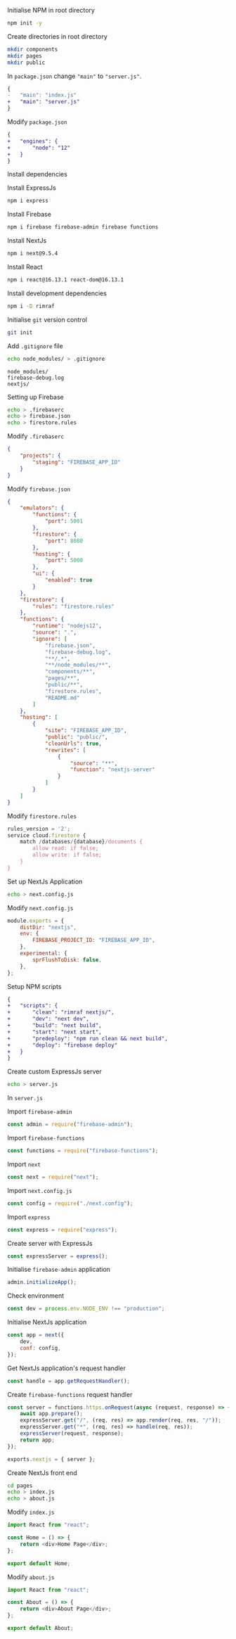 Initialise NPM in root directory

```bash
npm init -y
```

Create directories in root directory

```bash
mkdir components
mkdir pages
mkdir public
```

In `package.json` change `"main"` to `"server.js"`.

```diff
{
-   "main": "index.js"
+   "main": "server.js"
}
```

Modify `package.json`

```diff
{
+	"engines": {
+		"node": "12"
+	}
}
```

Install dependencies

Install ExpressJs

```bash
npm i express
```

Install Firebase

```bash
npm i firebase firebase-admin firebase functions
```

Install NextJs

```bash
npm i next@9.5.4
```

Install React

```bash
npm i react@16.13.1 react-dom@16.13.1
```

Install development dependencies

```bash
npm i -D rimraf
```

Initialise `git` version control

```bash
git init
```

Add `.gitignore` file

```bash
echo node_modules/ > .gitignore
```

```git
node_modules/
firebase-debug.log
nextjs/
```

Setting up Firebase

```bash
echo > .firebaserc
echo > firebase.json
echo > firestore.rules
```

Modify `.firebaserc`

```json
{
	"projects": {
		"staging": "FIREBASE_APP_ID"
	}
}
```

Modify `firebase.json`

```json
{
	"emulators": {
		"functions": {
			"port": 5001
		},
		"firestore": {
			"port": 8080
		},
		"hosting": {
			"port": 5000
		},
		"ui": {
			"enabled": true
		}
	},
	"firestore": {
		"rules": "firestore.rules"
	},
	"functions": {
		"runtime": "nodejs12",
		"source": ".",
		"ignore": [
			"firebase.json",
			"firebase-debug.log",
			"**/.*",
			"**/node_modules/**",
			"components/**",
			"pages/**",
			"public/**",
			"firestore.rules",
			"README.md"
		]
	},
	"hosting": [
		{
			"site": "FIREBASE_APP_ID",
			"public": "public/",
			"cleanUrls": true,
			"rewrites": [
				{
					"source": "**",
					"function": "nextjs-server"
				}
			]
		}
	]
}
```

Modify `firestore.rules`

```js
rules_version = '2';
service cloud.firestore {
    match /databases/{database}/documents {
        allow read: if false;
        allow write: if false;
    }
}
```

Set up NextJs Application

```bash
echo > next.config.js
```

Modify `next.config.js`

```js
module.exports = {
	distDir: "nextjs",
	env: {
		FIREBASE_PROJECT_ID: "FIREBASE_APP_ID",
	},
	experimental: {
		sprFlushToDisk: false,
	},
};
```

Setup NPM scripts

```diff
{
+	"scripts": {
+		"clean": "rimraf nextjs/",
+		"dev": "next dev",
+		"build": "next build",
+		"start": "next start",
+		"predeploy": "npm run clean && next build",
+		"deploy": "firebase deploy"
+	}
}
```

Create custom ExpressJs server

```bash
echo > server.js
```

In `server.js`

Import `firebase-admin`

```js
const admin = require("firebase-admin");
```

Import `firebase-functions`

```js
const functions = require("firebase-functions");
```

Import `next`

```js
const next = require("next");
```

Import `next.config.js`

```js
const config = require("./next.config");
```

Import `express`

```js
const express = require("express");
```

Create server with ExpressJs

```js
const expressServer = express();
```

Initialise `firebase-admin` application

```js
admin.initializeApp();
```

Check environment

```js
const dev = process.env.NODE_ENV !== "production";
```

Initialise NextJs application

```js
const app = next({
	dev,
	conf: config,
});
```

Get NextJs application's request handler

```js
const handle = app.getRequestHandler();
```

Create `firebase-functions` request handler

```js
const server = functions.https.onRequest(async (request, response) => {
	await app.prepare();
	expressServer.get("/", (req, res) => app.render(req, res, "/"));
	expressServer.get("*", (req, res) => handle(req, res));
	expressServer(request, response);
	return app;
});

exports.nextjs = { server };
```

Create NextJs front end

```bash
cd pages
echo > index.js
echo > about.js
```

Modify `index.js`

```js
import React from "react";

const Home = () => {
	return <div>Home Page</div>;
};

export default Home;
```

Modify `about.js`

```js
import React from "react";

const About = () => {
	return <div>About Page</div>;
};

export default About;
```
